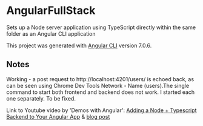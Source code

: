# AngularFullStack

Sets up a Node server application using TypeScript directly within the same folder as an Angular CLI application

This project was generated with [Angular CLI](https://github.com/angular/angular-cli) version 7.0.6.

## Notes

Working - a post request to http://localhost:4201/users/ is echoed back, as can be seen using Chrome Dev Tools Network - Name (users).The single command to start both frontend and backend does not work. I started each one separately. To be fixed.

Link to Youtube video by 'Demos with Angular': [Adding a Node + Typescript Backend to Your Angular App](https://www.youtube.com/watch?v=Ad3fj9V7s6A) & [blog post](https://fluin.io/blog/adding-node-typescript-to-angular-app)